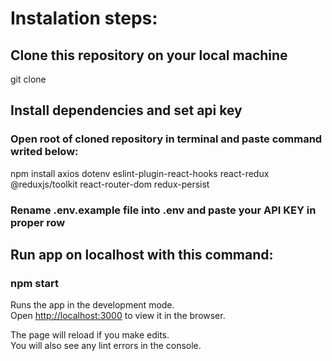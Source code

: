 # Instalation steps: 

## Clone this repository on your local machine

git clone 

## Install dependencies and set api key

### Open root of cloned repository in terminal and paste command writed below: 

npm install axios dotenv eslint-plugin-react-hooks react-redux @reduxjs/toolkit react-router-dom redux-persist

### Rename .env.example file into .env and paste your API KEY in proper row

## Run app on localhost with this command:

### npm start

Runs the app in the development mode.\
Open [http://localhost:3000](http://localhost:3000) to view it in the browser.

The page will reload if you make edits.\
You will also see any lint errors in the console.

